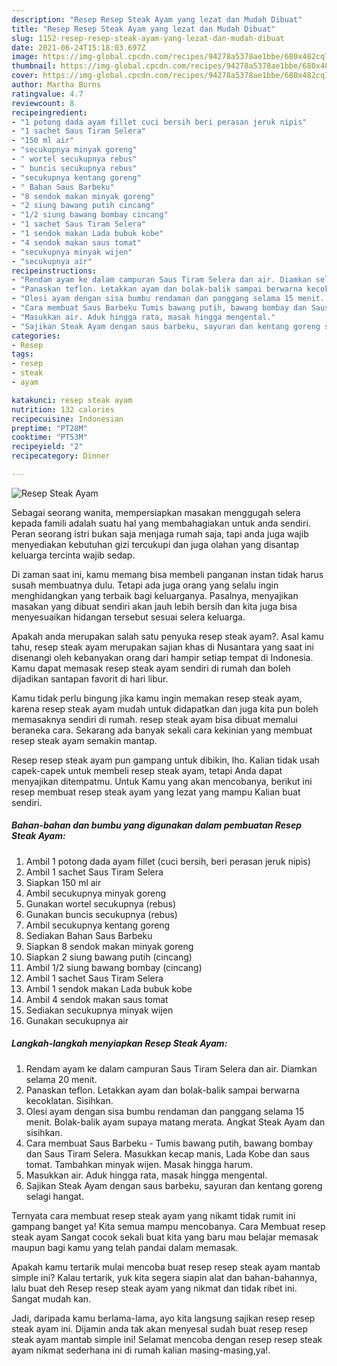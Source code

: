 ```yaml
---
description: "Resep Resep Steak Ayam yang lezat dan Mudah Dibuat"
title: "Resep Resep Steak Ayam yang lezat dan Mudah Dibuat"
slug: 1152-resep-resep-steak-ayam-yang-lezat-dan-mudah-dibuat
date: 2021-06-24T15:18:03.697Z
image: https://img-global.cpcdn.com/recipes/94278a5378ae1bbe/680x482cq70/resep-steak-ayam-foto-resep-utama.jpg
thumbnail: https://img-global.cpcdn.com/recipes/94278a5378ae1bbe/680x482cq70/resep-steak-ayam-foto-resep-utama.jpg
cover: https://img-global.cpcdn.com/recipes/94278a5378ae1bbe/680x482cq70/resep-steak-ayam-foto-resep-utama.jpg
author: Martha Burns
ratingvalue: 4.7
reviewcount: 8
recipeingredient:
- "1 potong dada ayam fillet cuci bersih beri perasan jeruk nipis"
- "1 sachet Saus Tiram Selera"
- "150 ml air"
- "secukupnya minyak goreng"
- " wortel secukupnya rebus"
- " buncis secukupnya rebus"
- "secukupnya kentang goreng"
- " Bahan Saus Barbeku"
- "8 sendok makan minyak goreng"
- "2 siung bawang putih cincang"
- "1/2 siung bawang bombay cincang"
- "1 sachet Saus Tiram Selera"
- "1 sendok makan Lada bubuk kobe"
- "4 sendok makan saus tomat"
- "secukupnya minyak wijen"
- "secukupnya air"
recipeinstructions:
- "Rendam ayam ke dalam campuran Saus Tiram Selera dan air. Diamkan selama 20 menit."
- "Panaskan teflon. Letakkan ayam dan bolak-balik sampai berwarna kecoklatan. Sisihkan."
- "Olesi ayam dengan sisa bumbu rendaman dan panggang selama 15 menit. Bolak-balik ayam supaya matang merata. Angkat Steak Ayam dan sisihkan."
- "Cara membuat Saus Barbeku Tumis bawang putih, bawang bombay dan Saus Tiram Selera. Masukkan kecap manis, Lada Kobe dan saus tomat. Tambahkan minyak wijen. Masak hingga harum."
- "Masukkan air. Aduk hingga rata, masak hingga mengental."
- "Sajikan Steak Ayam dengan saus barbeku, sayuran dan kentang goreng selagi hangat."
categories:
- Resep
tags:
- resep
- steak
- ayam

katakunci: resep steak ayam 
nutrition: 132 calories
recipecuisine: Indonesian
preptime: "PT28M"
cooktime: "PT53M"
recipeyield: "2"
recipecategory: Dinner

---
```



![Resep Steak Ayam](https://img-global.cpcdn.com/recipes/94278a5378ae1bbe/680x482cq70/resep-steak-ayam-foto-resep-utama.jpg)

Sebagai seorang wanita, mempersiapkan masakan menggugah selera kepada famili adalah suatu hal yang membahagiakan untuk anda sendiri. Peran seorang istri bukan saja menjaga rumah saja, tapi anda juga wajib menyediakan kebutuhan gizi tercukupi dan juga olahan yang disantap keluarga tercinta wajib sedap.

Di zaman  saat ini, kamu memang bisa membeli panganan instan tidak harus susah membuatnya dulu. Tetapi ada juga orang yang selalu ingin menghidangkan yang terbaik bagi keluarganya. Pasalnya, menyajikan masakan yang dibuat sendiri akan jauh lebih bersih dan kita juga bisa menyesuaikan hidangan tersebut sesuai selera keluarga. 



Apakah anda merupakan salah satu penyuka resep steak ayam?. Asal kamu tahu, resep steak ayam merupakan sajian khas di Nusantara yang saat ini disenangi oleh kebanyakan orang dari hampir setiap tempat di Indonesia. Kamu dapat memasak resep steak ayam sendiri di rumah dan boleh dijadikan santapan favorit di hari libur.

Kamu tidak perlu bingung jika kamu ingin memakan resep steak ayam, karena resep steak ayam mudah untuk didapatkan dan juga kita pun boleh memasaknya sendiri di rumah. resep steak ayam bisa dibuat memalui beraneka cara. Sekarang ada banyak sekali cara kekinian yang membuat resep steak ayam semakin mantap.

Resep resep steak ayam pun gampang untuk dibikin, lho. Kalian tidak usah capek-capek untuk membeli resep steak ayam, tetapi Anda dapat menyajikan ditempatmu. Untuk Kamu yang akan mencobanya, berikut ini resep membuat resep steak ayam yang lezat yang mampu Kalian buat sendiri.

<!--inarticleads1-->

##### Bahan-bahan dan bumbu yang digunakan dalam pembuatan Resep Steak Ayam:

1. Ambil 1 potong dada ayam fillet (cuci bersih, beri perasan jeruk nipis)
1. Ambil 1 sachet Saus Tiram Selera
1. Siapkan 150 ml air
1. Ambil secukupnya minyak goreng
1. Gunakan  wortel secukupnya (rebus)
1. Gunakan  buncis secukupnya (rebus)
1. Ambil secukupnya kentang goreng
1. Sediakan  Bahan Saus Barbeku
1. Siapkan 8 sendok makan minyak goreng
1. Siapkan 2 siung bawang putih (cincang)
1. Ambil 1/2 siung bawang bombay (cincang)
1. Ambil 1 sachet Saus Tiram Selera
1. Ambil 1 sendok makan Lada bubuk kobe
1. Ambil 4 sendok makan saus tomat
1. Sediakan secukupnya minyak wijen
1. Gunakan secukupnya air




<!--inarticleads2-->

##### Langkah-langkah menyiapkan Resep Steak Ayam:

1. Rendam ayam ke dalam campuran Saus Tiram Selera dan air. Diamkan selama 20 menit.
1. Panaskan teflon. Letakkan ayam dan bolak-balik sampai berwarna kecoklatan. Sisihkan.
1. Olesi ayam dengan sisa bumbu rendaman dan panggang selama 15 menit. Bolak-balik ayam supaya matang merata. Angkat Steak Ayam dan sisihkan.
1. Cara membuat Saus Barbeku - Tumis bawang putih, bawang bombay dan Saus Tiram Selera. Masukkan kecap manis, Lada Kobe dan saus tomat. Tambahkan minyak wijen. Masak hingga harum.
1. Masukkan air. Aduk hingga rata, masak hingga mengental.
1. Sajikan Steak Ayam dengan saus barbeku, sayuran dan kentang goreng selagi hangat.




Ternyata cara membuat resep steak ayam yang nikamt tidak rumit ini gampang banget ya! Kita semua mampu mencobanya. Cara Membuat resep steak ayam Sangat cocok sekali buat kita yang baru mau belajar memasak maupun bagi kamu yang telah pandai dalam memasak.

Apakah kamu tertarik mulai mencoba buat resep resep steak ayam mantab simple ini? Kalau tertarik, yuk kita segera siapin alat dan bahan-bahannya, lalu buat deh Resep resep steak ayam yang nikmat dan tidak ribet ini. Sangat mudah kan. 

Jadi, daripada kamu berlama-lama, ayo kita langsung sajikan resep resep steak ayam ini. Dijamin anda tak akan menyesal sudah buat resep resep steak ayam mantab simple ini! Selamat mencoba dengan resep resep steak ayam nikmat sederhana ini di rumah kalian masing-masing,ya!.

